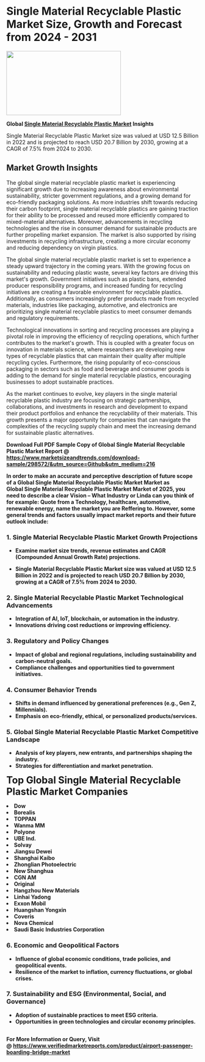 <H1>Single Material Recyclable Plastic Market Size, Growth and Forecast from 2024 - 2031</H1><img class="aligncenter size-medium wp-image-584254" src="https://thirdeyenews.in/wp-content/uploads/2024/09/Global-Market-Research-300x168.jpeg" alt="" width="300" height="168" /><p><strong>Global&nbsp;<a href="https://www.marketsizeandtrends.com/download-sample/298572/&amp;utm_source=Github&utm_medium=216">Single Material Recyclable Plastic Market</a> Insights</strong></p><p>Single Material Recyclable Plastic Market size was valued at USD 12.5 Billion in 2022 and is projected to reach USD 20.7 Billion by 2030, growing at a CAGR of 7.5% from 2024 to 2030.</p><p><h2>Market Growth Insights</h2> <p>The global single material recyclable plastic market is experiencing significant growth due to increasing awareness about environmental sustainability, stricter government regulations, and a growing demand for eco-friendly packaging solutions. As more industries shift towards reducing their carbon footprint, single material recyclable plastics are gaining traction for their ability to be processed and reused more efficiently compared to mixed-material alternatives. Moreover, advancements in recycling technologies and the rise in consumer demand for sustainable products are further propelling market expansion. The market is also supported by rising investments in recycling infrastructure, creating a more circular economy and reducing dependency on virgin plastics.</p> <p><strong></strong></p> <p>The global single material recyclable plastic market is set to experience a steady upward trajectory in the coming years. With the growing focus on sustainability and reducing plastic waste, several key factors are driving this market's growth. Government initiatives such as plastic bans, extended producer responsibility programs, and increased funding for recycling initiatives are creating a favorable environment for recyclable plastics. Additionally, as consumers increasingly prefer products made from recycled materials, industries like packaging, automotive, and electronics are prioritizing single material recyclable plastics to meet consumer demands and regulatory requirements.</p> <p>Technological innovations in sorting and recycling processes are playing a pivotal role in improving the efficiency of recycling operations, which further contributes to the market's growth. This is coupled with a greater focus on innovation in materials science, where researchers are developing new types of recyclable plastics that can maintain their quality after multiple recycling cycles. Furthermore, the rising popularity of eco-conscious packaging in sectors such as food and beverage and consumer goods is adding to the demand for single material recyclable plastics, encouraging businesses to adopt sustainable practices.</p> <p>As the market continues to evolve, key players in the single material recyclable plastic industry are focusing on strategic partnerships, collaborations, and investments in research and development to expand their product portfolios and enhance the recyclability of their materials. This growth presents a major opportunity for companies that can navigate the complexities of the recycling supply chain and meet the increasing demand for sustainable plastic alternatives.</p> <p><strong></p><p><span class=""><strong>Download Full PDF Sample Copy of Global Single Material Recyclable Plastic Market Report</strong> @ <a href="https://www.marketsizeandtrends.com/download-sample/298572/&amp;utm_source=Github&utm_medium=216" target="_blank">https://www.marketsizeandtrends.com/download-sample/298572/&amp;utm_source=Github&utm_medium=216</a></span></p><p>In order to make an accurate and perceptive description of future scope of a Global&nbsp;Single Material Recyclable Plastic Market Market as Global&nbsp;Single Material Recyclable Plastic Market Market of 2025, you need to describe a clear Vision &ndash; What Industry or Linda can you think of for example: Quote from a Technology, healthcare, automotive, renewable energy, name the market you are Reffering to. However, some general trends and factors usually impact market reports and their future outlook include:</p><h3>1.&nbsp;<strong>Single Material Recyclable Plastic Market Growth Projections</strong></h3><ul><li>Examine market size trends, revenue estimates and CAGR (Compounded Annual Growth Rate) projections.</li><li><p>Single Material Recyclable Plastic Market size was valued at USD 12.5 Billion in 2022 and is projected to reach USD 20.7 Billion by 2030, growing at a CAGR of 7.5% from 2024 to 2030.</p></li></ul><h3>2.&nbsp;<strong>Single Material Recyclable Plastic Market Technological Advancements</strong></h3><ul><li>Integration of AI, IoT, blockchain, or automation in the industry.</li><li>Innovations driving cost reductions or improving efficiency.</li></ul><h3>3.&nbsp;<strong>Regulatory and Policy Changes</strong></h3><ul><li>Impact of global and regional regulations, including sustainability and carbon-neutral goals.</li><li>Compliance challenges and opportunities tied to government initiatives.</li></ul><h3>4.&nbsp;<strong>Consumer Behavior Trends</strong></h3><ul><li>Shifts in demand influenced by generational preferences (e.g., Gen Z, Millennials).</li><li>Emphasis on eco-friendly, ethical, or personalized products/services.</li></ul><h3>5.&nbsp;<strong>Global Single Material Recyclable Plastic Market Competitive Landscape</strong></h3><ul><li>Analysis of key players, new entrants, and partnerships shaping the industry.</li><li>Strategies for differentiation and market penetration.</li></ul><p data-pm-slice="1 1 []"><span style="color: inherit; font-family: inherit; font-size: 25px;">Top Global Single Material Recyclable Plastic Market Companies</span></p><div class="" data-test-id=""><p><li>Dow</li><li> Borealis</li><li> TOPPAN</li><li> Wanma MM</li><li> Polyone</li><li> UBE Ind.</li><li> Solvay</li><li> Jiangsu Dewei</li><li> Shanghai Kaibo</li><li> Zhonglian Photoelectric</li><li> New Shanghua</li><li> CGN AM</li><li> Original</li><li> Hangzhou New Materials</li><li> Linhai Yadong</li><li> Exxon Mobil</li><li> Huangshan Yongxin</li><li> Coveris</li><li> Nova Chemical</li><li> Saudi Basic Industries Corporation</li></p></div><h3>6.&nbsp;<strong>Economic and Geopolitical Factors</strong></h3><ul><li>Influence of global economic conditions, trade policies, and geopolitical events.</li><li>Resilience of the market to inflation, currency fluctuations, or global crises.</li></ul><h3>7.&nbsp;<strong>Sustainability and ESG (Environmental, Social, and Governance)</strong></h3><ul><li>Adoption of sustainable practices to meet ESG criteria.</li><li>Opportunities in green technologies and circular economy principles.</li></ul><h2><strong style="font-size: 14px;">For More Information or Query, Visit @&nbsp;</strong><a style="background-color: #ffffff; font-size: 14px;" href="https://www.marketsizeandtrends.com/report/single-material-recyclable-plastic-market/" target="_blank">https://www.verifiedmarketreports.com/product/airport-passenger-boarding-bridge-market</a></h2>
